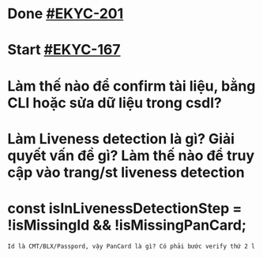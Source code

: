 # Done [#EKYC-201](https://app.vivifyscrum.com/boards/110391/sprint-backlog/357629/EKYC-201)
# Start [#EKYC-167](https://app.vivifyscrum.com/boards/110391/sprint-backlog/357629/EKYC-167)
  # Làm thế nào để confirm tài liệu, bằng CLI hoặc sửa dữ liệu trong csdl?
  # Làm Liveness detection là gì? Giải quyết vấn đề gì? Làm thế nào để truy cập vào trang/st liveness detection
  # const isInLivenessDetectionStep = !isMissingId && !isMissingPanCard;
    Id là CMT/BLX/Passpord, vậy PanCard là gì? Có phải bước verify thứ 2 l
